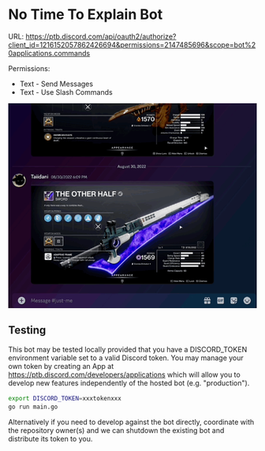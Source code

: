 # No Time To Explain Bot

URL: https://ptb.discord.com/api/oauth2/authorize?client_id=1216152057862426694&permissions=2147485696&scope=bot%20applications.commands

Permissions:
* Text - Send Messages
* Text - Use Slash Commands

![](.github/example.gif)

## Testing

This bot may be tested locally provided that you have a DISCORD_TOKEN environment variable set to a valid Discord token. You may manage your own token by creating an App at https://ptb.discord.com/developers/applications which will allow you to develop new features independently of the hosted bot (e.g. "production").

```sh
export DISCORD_TOKEN=xxxtokenxxx
go run main.go
```

Alternatively if you need to develop against the bot directly, coordinate with the repository owner(s) and we can shutdown the existing bot and distribute its token to you.
